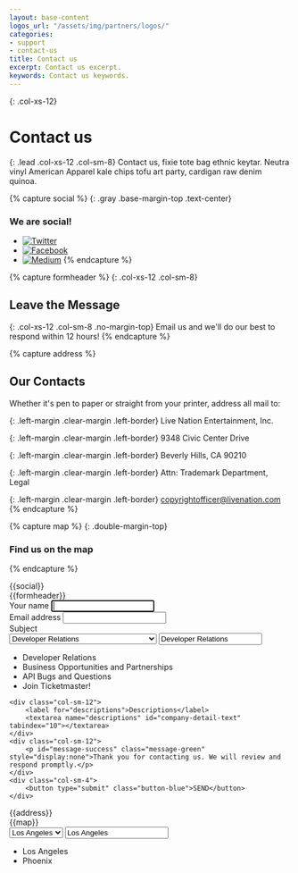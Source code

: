 ```yaml
---
layout: base-content
logos_url: "/assets/img/partners/logos/"
categories:
- support
- contact-us
title: Contact us
excerpt: Contact us excerpt.
keywords: Contact us keywords.
---
```


{: .col-xs-12}
# Contact us

{: .lead .col-xs-12 .col-sm-8}
Contact us, fixie tote bag ethnic keytar. Neutra vinyl American Apparel kale chips tofu art party, cardigan raw denim quinoa.

{% capture social %}
{: .gray .base-margin-top .text-center}
### We are social!

* [![Twitter](../../../assets/img/ic-twitter.svg)](https://twitter.com/tmastertech)
* [![Facebook](../../../assets/img/ic-facebook.svg)](https://www.facebook.com/TicketmasterTech)
* [![Medium](../../../assets/img/ic-medium.svg)](https://medium.com/ticketmaster-tech)
{% endcapture %}

{% capture formheader %}
{: .col-xs-12 .col-sm-8}
## Leave the Message

{: .col-xs-12 .col-sm-8 .no-margin-top}
Email us and we'll do our best to respond within 12 hours!
{% endcapture %}

{% capture address %}
## Our Contacts

Whether it's pen to paper or straight from your printer, address all mail to:

{: .left-margin .clear-margin .left-border}
Live Nation Entertainment, Inc. 

{: .left-margin .clear-margin .left-border}
9348 Civic Center Drive 

{: .left-margin .clear-margin .left-border}
Beverly Hills, CA 90210 

{: .left-margin .clear-margin .left-border}
Attn: Trademark Department, Legal 

{: .left-margin .clear-margin .left-border}
[copyrightofficer@livenation.com](mailto:copyrightofficer@livenation.com)
{% endcapture %}

{% capture map %}
{: .double-margin-top}
### Find us on the map
{% endcapture %}

<!-- html goes here -->


<div class="col-xs-12 col-sm-4 text-center social-icons" markdown="1">
{{social}}
</div>

<div class="clearfix"></div>

<div markdown="1">
{{formheader}}
<div class="col-xs-12 col-sm-8 contact-form-wrapper">
<form accept-charset="UTF-8" action="#" method="POST" class="js_contact_form">    
    <div class="col-sm-6">
        <label for="name">Your name</label>
        <input type="text" id="first-name" name="yourName" maxlength="255" placeholder="" autofocus tabindex="1">
    </div>    
    <div class="col-sm-6">
        <label for="email">Email address</label>
        <input type="email" id="email" name="email" placeholder="" required tabindex="2">
    </div>    
    <div class="col-sm-12">
        <label for="subject">Subject</label>
        <div class="js_custom_select custom_select">
          <select required="" class="custom_select__field" name="subject" id="subject">
            <option value="Developer Relations">Developer Relations</option>
            <option value="Business Opportunities and Partnerships">Business Opportunities and Partnerships</option>
            <option value="API Bugs and Questions">API Bugs and Questions</option>
            <option value="Join Ticketmaster!">Join Ticketmaster!</option>
          </select>
          <input class="custom_select__placeholder" type="text" value="Developer Relations" readonly="">
          <ul class="custom_select__list">
            <li class="custom_select__item custom_select__item-active" data-value="Developer Relations">Developer Relations</li>
            <li class="custom_select__item" data-value="Business Opportunities and Partnerships">Business Opportunities and Partnerships</li>
            <li class="custom_select__item" data-value="API Bugs and Questions">API Bugs and Questions</li>
            <li class="custom_select__item" data-value="Join Ticketmaster!">Join Ticketmaster!</li>           
          </ul>
        </div>
    </div>
       
    <div class="col-sm-12">
        <label for="descriptions">Descriptions</label>
        <textarea name="descriptions" id="company-detail-text" tabindex="10"></textarea>
    </div>
    <div class="col-sm-12">
        <p id="message-success" class="message-green" style="display:none">Thank you for contacting us. We will review and respond promptly.</p>
    </div>
    <div class="col-sm-4">
        <button type="submit" class="button-blue">SEND</button>
    </div>
</form>
</div>
</div>

<div class="clearfix"></div>

<div markdown="1" class="col-xs-12 col-sm-8">
{{address}}	
</div>

<div class="clearfix"></div>

<div markdown="1" class="col-xs-12 col-sm-8">
{{map}}
<div class="col-xs-12 col-sm-6 city-select">
    <div class="js_custom_select custom_select">
      <select required="" class="custom_select__field" name="subject" id="address-office">        
        <option value="los angeles, ca">Los Angeles</option>
        <option value="phoenix, ca">Phoenix</option>        
      </select>
      <input class="custom_select__placeholder" type="text" value="Los Angeles" readonly="">
      <ul class="custom_select__list">
        <li class="custom_select__item" data-value="los angeles, ca">Los Angeles</li>
        <li class="custom_select__item" data-value="phoenix, ca">Phoenix</li>
      </ul>
    </div>
</div>
</div>
<div class="google_map col-xs-12">
    <div id="js_google_map">
    </div>
</div>

<!--contact us form -->
<script>
var $contactForm = $('.js_contact_form');
    $contactForm.submit(function(e){
        e.preventDefault();
        $.ajax({
          dataType: 'jsonp',
          url: "https://getsimpleform.com/messages/ajax?form_api_token=892e0c5e4c169c6128c7342614608330",
          data: $contactForm.serialize() 
        }).done(function() {
          //callback which can be used to show a thank you message
          //and reset the form
          showMsgSuccess('#message-success', 4000);
        });
        return false; //to stop the form from submitting
    }); 
    function showMsgSuccess(id, delay){
        $(id).slideDown(400).delay( delay ).slideUp(200);
    }
</script>

<!--google map -->
<script>
    $(document).ready( function(){

        var map,
            cities = {
                phoenix : {
                    position: {lat: 33.533482, lng: -112.107254},
                    tooltip: "1375 N Scottsdale Rd, Scottsdale, AZ 85257, US"
                },
                losAngeles : {
                    position: {lat: 34.052235, lng: -118.243683},
                    tooltip: "7060 Hollywood Blvd, Los Angeles, California, 90028, US"
                }
            },
            markers =[ cities.losAngeles, cities.phoenix ],
            centerMap = {
                lat: 33.520,
                lng: -116.410
            };
        // Adds a marker to the map.
        function addMarker(location, map) {
            var name = document.getElementById('address-office').value;

            console.log('**** ', location);

            if(location === 'los angeles, ca'){
                console.log('true ', location);
                location = cities.losAngeles.position;
            }
            else {
                console.log('else ', name);
                location = cities.phoenix.position;
            }
            // Add the marker at the clicked location, and add the next-available label
            // from the array of alphabetical characters.
            var marker = new google.maps.Marker({
                position: location,
                label: name,
                map: map
            });
            console.log('addMarker',name);
        }

        var onChangeHandler = function(val) {
            console.log('onChangeHandler:', val);
            addMarker(val);
        };
        document.getElementById('address-office').addEventListener('change', onChangeHandler);
        $('#address-office').on('change', function(e){
//            console.log( $(this).val() );
            onChangeHandler($(this).val());
        });

        function setMarker(name, position){
            console.log('selectedVal',document.getElementById('address-office').value);
        }

        (function initMap(elementId, elementHeight, center, zoom, markers) {
            console.log('start initMap');
            var element = document.getElementById(elementId);
            map = new google.maps.Map(element, {
                center: center,
                zoom: zoom
            });


            // This event listener calls addMarker() when the map is clicked.
            google.maps.event.addListener(map, 'click', function(event) {
                addMarker(event.latLng, map);
            });

            if(markers.length>0) {
                for (var i in markers) {
                    addMarker(markers[i], map);
                    /*
                    new google.maps.Marker({
                        position: {
                            lat: markers[i].lat,
                            lng: markers[i].lng
                        },
                        map: map
                    });
                    */
                }
            }


            element.style.height = elementHeight+"px";

        })('js_google_map' , 240 , centerMap, 6, markers);
    });
</script>
<script async defer src="https://maps.googleapis.com/maps/api/js?key=AIzaSyB3-oFbQWw_jEcG7r7WGdi99jNT3DqvRas&libraries=visualization"></script>